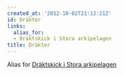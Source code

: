 ```yaml
---
created_at: '2012-10-02T21:12:21Z'
id: Dräkter
links:
  alias_for:
  - Dräktskick i Stora arkipelagen
title: Dräkter
---
```


Alias for [Dräktskick i Stora arkipelagen]

  [Dräktskick i Stora arkipelagen]: Dräktskick_i_Stora_arkipelagen